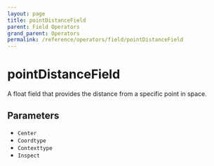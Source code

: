 ```yaml
---
layout: page
title: pointDistanceField
parent: Field Operators
grand_parent: Operators
permalink: /reference/operators/field/pointDistanceField
---
```


# pointDistanceField

A float field that provides the distance from a specific point in space.

## Parameters

* `Center`
* `Coordtype`
* `Contexttype`
* `Inspect`
